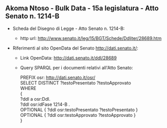 ## Akoma Ntoso - Bulk Data - 15a legislatura - Atto Senato n. 1214-B ##

* Scheda del Disegno di Legge - Atto Senato n. 1214-B:
	* http url: http://www.senato.it/leg/15/BGT/Schede/Ddliter/28689.htm

* Riferimenti al sito OpenData del Senato http://dati.senato.it/:
	* Link OpenData: http://dati.senato.it/ddl/28689
	* Query SPARQL per i documenti relativi all'Atto Senato:

        PREFIX osr: <http://dati.senato.it/osr/>  
		SELECT DISTINCT ?testoPresentato ?testoApprovato  
		WHERE  
		{  
		    ?ddl a osr:Ddl.  
		    ?ddl osr:idFase 1214-B .  
		    OPTIONAL { ?ddl osr:testoPresentato ?testoPresentato }  
		    OPTIONAL { ?ddl osr:testoApprovato ?testoApprovato }  
		}
		